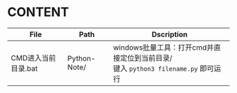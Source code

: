 # CONTENT

File|Path|Dscription
---|---|---
CMD进入当前目录.bat|Python-Note/|windows批量工具：打开cmd并直接定位到当前目录/<br>键入 `python3 filename.py` 即可运行
